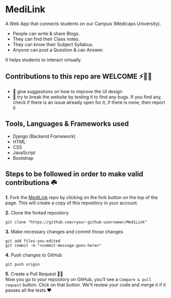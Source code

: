 # MediLink
A Web App that connects students on our Campus (Medicaps University). 
* People can write & share Blogs.
* They can find their Class notes.
* They can know their Subject Syllabus.
* Anyone can post a Question & can Answer.

It helps students to interact virtually.

## Contributions to this repo are WELCOME ⚡️🙌🏻
- :art: give suggestions on how to improve the UI design
- :hammer: try to break the website by testing it to find any bugs. If you find any, check if there is an issue already open for it, if there is none, then report it

## Tools, Languages & Frameworks used
* Django (Backend Framework)
* HTML
* CSS
* JavaScript
* Bootstrap

## Steps to be followed in order to make valid contributions ☘️

**1.** Fork the [MediLink](https://github.com/Uttam-Singhh/MediLink) repo by clicking on the fork button on the top of the page. This will create a copy of this repository in your account.

**2.** Clone the forked repository

	git clone "https://github.com/<your-github-username>/MediLink"
	
**3.** Make necessary changes and commit those changes

	git add files-you-edited
	git commit -m "<commit-message-goes-here>"
	
**4.** Push changes to GitHub

	git push origin
	
**5.** Create a Pull Request 🤟🏻 
	<br>Now you go to your repository on GitHub, you’ll see a `Compare & pull request` button. Click on that button. We'll review your code and merge it if it passes all the tests.❤️
